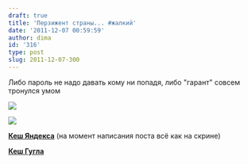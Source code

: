 ```yaml
---
draft: true
title: 'Перзижент страны... #жалкий'
date: '2011-12-07 00:59:59'
author: dima
id: '316'
type: post
slug: 2011-12-07-300
---
```


Либо пароль не надо давать кому ни попадя, либо "гарант" совсем тронулся умом  
  

![](/pic5/2011-12-07_015550.png)

  
  

![](/pic5/2011-12-07_013702.png)

  
  
[**Кеш Яндекса**](http://blogs.yandex.ru/search.xml?author=http%3A%2F%2Ftwitter.com%2FMedvedevRussia&ft=blog,micro&rd=0) (на момент написания поста всё как на скрине)  
  
[**Кеш Гугла**](http://webcache.googleusercontent.com/search?q=cache:uJoUY14f264J:twiiter.com/MedvedevRussia+http://twitter.com/medvedevrussia&cd=1&hl=ru&ct=clnk&gl=ua)